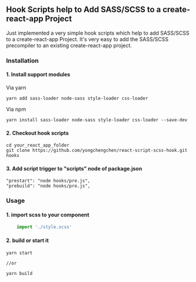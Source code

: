 <!--
Categories = ["Development", "react"]
Description = "Hook Scripts help to Add SASS/SCSS to a create-react-app Project"
Tags = ["Development", "react", "scss", "sass", "create-react-app"]
date = "2018-01-25T21:47:31-08:00"
title = "Hook Scripts help to Add SASS/SCSS to a create-react-app Project"
-->

## Hook Scripts help to Add SASS/SCSS to a create-react-app Project

Just implemented a very simple hook scripts which help to add SASS/SCSS to a create-react-app Project. It's very easy to  add the SASS/SCSS precompiler to an existing create-react-app project. 

### Installation

#### 1. Install support modules

Via yarn
```shell
yarn add sass-loader node-sass style-loader css-loader
```
Via npm
```shell
yarn install sass-loader node-sass style-loader css-loader --save-dev
```

#### 2. Checkout hook scripts
```shell
cd your_react_app_folder
git clone https://github.com/yongchengchen/react-script-scss-hook.git hooks
```

#### 3. Add script trigger to "scripts" node of package.json
```shell
"prestart": "node hooks/pre.js",
"prebuild": "node hooks/pre.js",
```

### Usage

#### 1. import scss to your component

```js
    import './style.scss'
```

#### 2. build or start it

```shell
yarn start

//or

yarn build
```
